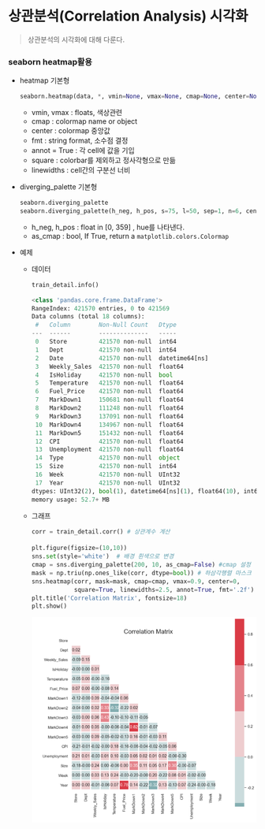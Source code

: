 # 상관분석(Correlation Analysis) 시각화

> 상관분석의 시각화에 대해 다룬다.



###  seaborn heatmap활용

* heatmap 기본형

  ```python
  seaborn.heatmap(data, *, vmin=None, vmax=None, cmap=None, center=None, robust=False, annot=None, fmt='.2g', annot_kws=None, linewidths=0, linecolor='white', cbar=True, cbar_kws=None, cbar_ax=None, square=False, xticklabels='auto', yticklabels='auto', mask=None, ax=None, **kwargs)
  ```

  * vmin, vmax : floats, 색상관련
  * cmap : colormap name or object
  * center : colormap 중앙값 
  * fmt : string format, 소수점 결정
  * annot = True : 각 cell에 값을 기입
  * square : colorbar를 제외하고 정사각형으로 만듦
  * linewidths : cell간의 구분선 너비



* diverging_palette 기본형

  ```python
  seaborn.diverging_palette
  seaborn.diverging_palette(h_neg, h_pos, s=75, l=50, sep=1, n=6, center='light', as_cmap=False)
  ```

  * h_neg, h_pos : float in [0, 359] , hue를 나타낸다.
  * as_cmap : bool,  If True, return a `matplotlib.colors.Colormap`



* 예제

  * 데이터

    ```python
    train_detail.info()
    ```

    ```python
    <class 'pandas.core.frame.DataFrame'>
    RangeIndex: 421570 entries, 0 to 421569
    Data columns (total 18 columns):
     #   Column        Non-Null Count   Dtype         
    ---  ------        --------------   -----         
     0   Store         421570 non-null  int64         
     1   Dept          421570 non-null  int64         
     2   Date          421570 non-null  datetime64[ns]
     3   Weekly_Sales  421570 non-null  float64       
     4   IsHoliday     421570 non-null  bool          
     5   Temperature   421570 non-null  float64       
     6   Fuel_Price    421570 non-null  float64       
     7   MarkDown1     150681 non-null  float64       
     8   MarkDown2     111248 non-null  float64       
     9   MarkDown3     137091 non-null  float64       
     10  MarkDown4     134967 non-null  float64       
     11  MarkDown5     151432 non-null  float64       
     12  CPI           421570 non-null  float64       
     13  Unemployment  421570 non-null  float64       
     14  Type          421570 non-null  object        
     15  Size          421570 non-null  int64         
     16  Week          421570 non-null  UInt32        
     17  Year          421570 non-null  UInt32        
    dtypes: UInt32(2), bool(1), datetime64[ns](1), float64(10), int64(3), object(1)
    memory usage: 52.7+ MB
    ```

  * 그래프

    ```python
    corr = train_detail.corr() # 상관계수 계산
    
    plt.figure(figsize=(10,10))
    sns.set(style='white')  # 배경 흰색으로 변경
    cmap = sns.diverging_palette(200, 10, as_cmap=False) #cmap 설정
    mask = np.triu(np.ones_like(corr, dtype=bool)) # 하삼각행렬 마스크 
    sns.heatmap(corr, mask=mask, cmap=cmap, vmax=0.9, center=0,
                square=True, linewidths=2.5, annot=True, fmt='.2f')
    plt.title('Correlation Matrix', fontsize=18)
    plt.show()
    ```

    ![image-20210610183740631](markdown-images/image-20210610183740631.png)

